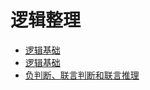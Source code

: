 # 逻辑整理

- [逻辑基础](./content/逻辑基础.md)
- [逻辑基础](./content/判断和推理.md)
- [负判断、联言判断和联言推理](./content/负判断、联言判断和联言推理.md)
